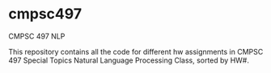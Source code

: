 # cmpsc497
CMPSC 497 NLP

This repository contains all the code for different hw assignments in CMPSC 497 Special Topics Natural Language Processing Class, sorted by HW#.


